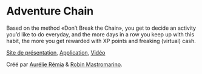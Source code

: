 # Adventure Chain


Based on the method «Don’t Break the Chain», you get to decide an activity you’d like to do everyday, and the more days in a row you keep up with this habit, the more you get rewarded with XP points and freaking (virtual) cash.

[Site de présentation](http://adventure-chain.com/), [Application](app/creation/creation-sex.html), [Vidéo](http://adventure-chain.com/img/movie/featuring.mp4)

Créé par [Aurélie Rémia](http://dribbble.com/Naemy) & [Robin Mastromarino](http://dribbble.com/cherwood).